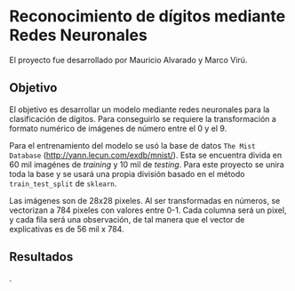 # Reconocimiento de dígitos mediante Redes Neuronales
El proyecto fue desarrollado por Mauricio Alvarado y Marco Virú.

## Objetivo
El objetivo es desarrollar un modelo mediante redes neuronales para la clasificación de dígitos. Para conseguirlo se requiere la transformación a formato numérico de imágenes de número entre el 0 y el 9.

Para el entrenamiento del modelo se usó la base de datos `The Mist Database` (http://yann.lecun.com/exdb/mnist/). Esta se encuentra divida en 60 mil imagénes de _training_ y 10 mil de _testing_. Para este proyecto se unira toda la base y se usará una propia división basado en el método `train_test_split` de `sklearn`.

Las imágenes son de 28x28 pixeles. Al ser transformadas en números, se vectorizan a 784 pixeles con valores entre 0-1. Cada columna será un pixel, y cada fila será una observación, de tal manera que el vector de explicativas es de 56 mil x 784.

## Resultados
.
